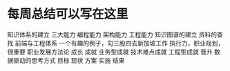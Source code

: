 # 每周总结可以写在这里
知识体系的建立
    三大能力
        编程能力
        架构能力
        工程能力
    知识图谱的建立
    资料的查找
前端与工程体系
    一个有趣的例子，勾三股四去新加坡工作
        执行力，职业规划，很重要
    职业发展方法论
        成长
        成就
            业务型成就
            技术难点成就
            工程型成就
        晋升
    数据驱动的思考方式
        目标
        现状
        方案
        实施
        结果